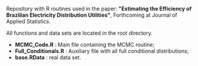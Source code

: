 Repository with R routines used in the paper:
**"Estimating the Efficiency of Brazilian Electricity Distribution Utilities"**, Forthcoming at Journal of Applied Statistics.

All functions and data sets are located in the root directory.
- **MCMC_Code.R** : Main file containing the MCMC routine; 
- **Full_Conditionals.R** : Auxiliary file with all full conditional distributions;
- **base.RData** : real data set.
